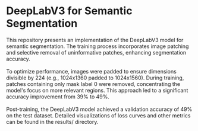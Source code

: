 <h1>DeepLabV3 for Semantic Segmentation</h1>
This repository presents an implementation of the DeepLabV3 model for semantic segmentation. The training process incorporates image patching and selective removal of uninformative patches, enhancing segmentation accuracy.<br/>
<br/>
To optimize performance, images were padded to ensure dimensions divisible by 224 (e.g., 1024x1360 padded to 1024x1560). During training, patches containing only mask label 0 were removed, concentrating the model's focus on more relevant regions. This approach led to a significant accuracy improvement from 39% to 49%.<br/>
<br/>
Post-training, the DeepLabV3 model achieved a validation accuracy of 49% on the test dataset. Detailed visualizations of loss curves and other metrics can be found in the results/ directory.

